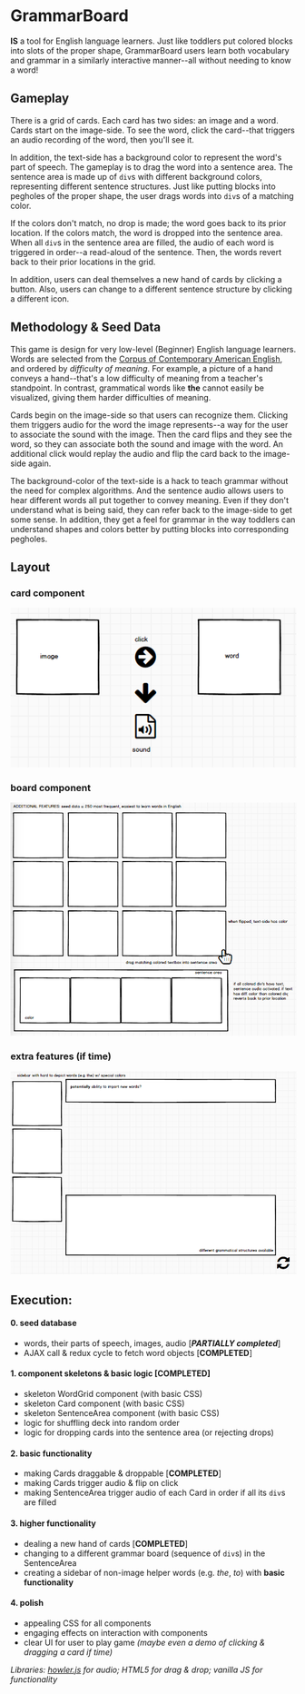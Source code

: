 # GrammarBoard

__IS__ a tool for English language learners. Just like toddlers put colored blocks into slots of the proper shape, GrammarBoard users learn both vocabulary and grammar in a similarly interactive manner--all without needing to know a word!

## Gameplay

There is a grid of cards. Each card has two sides: an image and a word. Cards start on the image-side. To see the word, click the card--that triggers an audio recording of the word, then you'll see it.

In addition, the text-side has a background color to represent the word's part of speech. The gameplay is to drag the word into a sentence area. The sentence area is made up of `div`s with different background colors, representing different sentence structures. Just like putting blocks into pegholes of the proper shape, the user drags words into `div`s of a matching color.

If the colors don't match, no drop is made; the word goes back to its prior location. If the colors match, the word is dropped into the sentence area. When all `div`s in the sentence area are filled, the audio of each word is triggered in order--a read-aloud of the sentence. Then, the words revert back to their prior locations in the grid.

In addition, users can deal themselves a new hand of cards by clicking a button. Also, users can change to a different sentence structure by clicking a different icon.

## Methodology & Seed Data

This game is design for very low-level (Beginner) English language learners. Words are selected from the [Corpus of Contemporary American English](https://www.wordfrequency.info/free.asp?s=y), and ordered by _difficulty of meaning_. For example, a picture of a hand conveys a hand--that's a low difficulty of meaning from a teacher's standpoint. In contrast, grammatical words like __the__ cannot easily be visualized, giving them harder difficulties of meaning.

Cards begin on the image-side so that users can recognize them. Clicking them triggers audio for the word the image represents--a way for the user to associate the sound with the image. Then the card flips and they see the word, so they can associate both the sound and image with the word. An additional click would replay the audio and flip the card back to the image-side again.

The background-color of the text-side is a hack to teach grammar without the need for complex algorithms. And the sentence audio allows users to hear different words all put together to convey meaning. Even if they don't understand what is being said, they can refer back to the image-side to get some sense. In addition, they get a feel for grammar in the way toddlers can understand shapes and colors better by putting blocks into corresponding pegholes.

## Layout

### card component
![card](https://github.com/English3000/GrammarBoard/blob/master/word.png)

### board component
![board](https://github.com/English3000/GrammarBoard/blob/master/board.png)

### extra features (if time)
![extras](https://github.com/English3000/GrammarBoard/blob/master/extras.png)

## Execution:
#### 0. seed database
  * words, their parts of speech, images, audio [___PARTIALLY completed___]
  * AJAX call & redux cycle to fetch word objects [__COMPLETED__]

#### 1. component skeletons & basic logic [__COMPLETED__]
  * skeleton WordGrid component (with basic CSS)
  * skeleton Card component (with basic CSS)
  * skeleton SentenceArea component (with basic CSS)
  * logic for shuffling deck into random order
  * logic for dropping cards into the sentence area (or rejecting drops)

#### 2. basic functionality
  * making Cards draggable & droppable [__COMPLETED__]
  * making Cards trigger audio & flip on click
  * making SentenceArea trigger audio of each Card in order if all its `div`s are filled

#### 3. higher functionality
  * dealing a new hand of cards [__COMPLETED__]
  * changing to a different grammar board (sequence of `div`s) in the SentenceArea
  * creating a sidebar of non-image helper words (e.g. _the_, _to_) with __basic functionality__

#### 4. polish
  * appealing CSS for all components
  * engaging effects on interaction with components
  * clear UI for user to play game _(maybe even a demo of clicking & dragging a card if time)_

_Libraries: [howler.js](https://github.com/goldfire/howler.js#documentation) for audio; HTML5 for drag & drop; vanilla JS for functionality_
